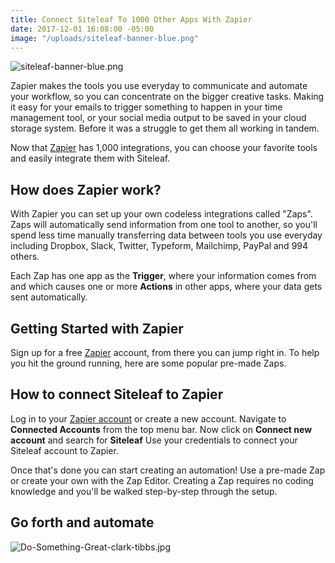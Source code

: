 ```yaml
---
title: Connect Siteleaf To 1000 Other Apps With Zapier
date: 2017-12-01 16:08:00 -05:00
image: "/uploads/siteleaf-banner-blue.png"
---
```


![siteleaf-banner-blue.png](/uploads/siteleaf-banner-blue.png)

Zapier makes the tools you use everyday to communicate and automate your workflow, so you can concentrate on the bigger creative tasks. Making it easy for your emails to trigger something to happen in your time management tool, or your social media output to be saved in your cloud storage system. Before it was a struggle to get them all working in tandem. 

Now that [Zapier](https://zapier.com/zapbook/Siteleaf/) has 1,000 integrations, you can choose your favorite tools and easily integrate them with Siteleaf.

## How does Zapier work?
With Zapier you can set up your own codeless integrations called "Zaps". Zaps will automatically send information from one tool to another, so you'll spend less time manually transferring data between tools you use everyday including Dropbox, Slack, Twitter, Typeform, Mailchimp, PayPal and 994 others.

Each Zap has one app as the **Trigger**, where your information comes from and which causes one or more **Actions** in other apps, where your data gets sent automatically. 

## Getting Started with Zapier
Sign up for a free [Zapier](https://zapier.com/zapbook/Siteleaf) account, from there you can jump right in. To help you hit the ground running, here are some popular pre-made Zaps.

<script src="https://zapier.com/zapbook/embed/widget.js?services=Siteleaf&container=true&limit=5,"></script>

## How to connect Siteleaf to Zapier
Log in to your [Zapier account](https://zapier.com/sign-up) or create a new account.
Navigate to **Connected Accounts** from the top menu bar. Now click on **Connect new account** and search for **Siteleaf** Use your credentials to connect your Siteleaf account to Zapier.

Once that's done you can start creating an automation! Use a pre-made Zap or create your own with the Zap Editor. Creating a Zap requires no coding knowledge and you'll be walked step-by-step through the setup. 

## Go forth and automate
![Do-Something-Great-clark-tibbs.jpg](/uploads/Do-Something-Great-clark-tibbs.jpg)